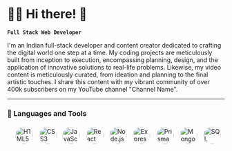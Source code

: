 # 🏄‍♂️ Hi there! 👋

**`Full Stack Web Developer`**

I'm an Indian full-stack developer and content creator dedicated to crafting the digital world one step at a time. My coding projects are meticulously built from inception to execution, encompassing planning, design, and the application of innovative solutions to real-life problems. Likewise, my video content is meticulously curated, from ideation and planning to the final artistic touches. I share this content with my vibrant community of over 400k subscribers on my YouTube channel "Channel Name".

---
### 🧰 Languages and Tools

<!-- Language Icons -->
<div style="display: flex; justify-content: space-evenly; padding: 5px;  width: 100%;"">
  <!-- <img height="32" width="32" src="https://cdn.simpleicons.org/[ICON SLUG]/[COLOR]/[DARK_MODE_COLOR]" /> -->
    <img alt="HTML5" style="height: 40px; width: 40px; border-radius: 50%; transition: transform 0.3s ease, box-shadow 0.3s ease; cursor: pointer;" src="https://cdn.simpleicons.org/html5" aria-label="HTML5" tabindex="0">
    <img alt="CSS3" style="height: 40px; width: 40px; border-radius: 50%; transition: transform 0.3s ease, box-shadow 0.3s ease; cursor: pointer;" src="https://cdn.simpleicons.org/css3" aria-label="CSS3" tabindex="0">
    <img alt="JavaScript" style="height: 40px; width: 40px; border-radius: 50%; transition: transform 0.3s ease, box-shadow 0.3s ease; cursor: pointer;" src="https://cdn.simpleicons.org/javascript" aria-label="JavaScript" tabindex="0">
    <img alt="React" style="height: 40px; width: 40px; border-radius: 50%; transition: transform 0.3s ease, box-shadow 0.3s ease; cursor: pointer;" src="https://cdn.simpleicons.org/react" aria-label="React" tabindex="0">
    <img alt="Node.js" style="height: 40px; width: 40px; border-radius: 50%; transition: transform 0.3s ease, box-shadow 0.3s ease; cursor: pointer;" src="https://cdn.simpleicons.org/nodedotjs" aria-label="Node.js" tabindex="0">
    <img alt="Express" style="height: 40px; width: 40px; border-radius: 50%; transition: transform 0.3s ease, box-shadow 0.3s ease; cursor: pointer;" src="https://cdn.simpleicons.org/express" aria-label="Express" tabindex="0">
    <img alt="Prisma" style="height: 40px; width: 40px; border-radius: 50%; transition: transform 0.3s ease, box-shadow 0.3s ease; cursor: pointer;" src="https://cdn.simpleicons.org/prisma" aria-label="Prisma" tabindex="0">
    <img alt="MongoDB" style="height: 40px; width: 40px; border-radius: 50%; transition: transform 0.3s ease, box-shadow 0.3s ease; cursor: pointer;" src="https://cdn.simpleicons.org/mongodb" aria-label="MongoDB" tabindex="0">
    <img alt="SQL" style="height: 40px; width: 40px; border-radius: 50%; transition: transform 0.3s ease, box-shadow 0.3s ease; cursor: pointer;" src="https://cdn.simpleicons.org/postgresql" aria-label="SQL" tabindex="0">
</div>



<!--
**kumaraswini-11/kumaraswini-11** is a ✨ _special_ ✨ repository because its `README.md` (this file) appears on your GitHub profile.

Here are some ideas to get you started:

- 🔭 I’m currently working on ...
- 🌱 I’m currently learning ...
- 👯 I’m looking to collaborate on ...
- 🤔 I’m looking for help with ...
- 💬 Ask me about ...
- 📫 How to reach me: ...
- 😄 Pronouns: ...
- ⚡ Fun fact: ...
-->
